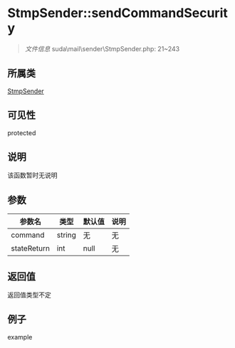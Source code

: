 # StmpSender::sendCommandSecurity



> *文件信息* suda\mail\sender\StmpSender.php: 21~243

## 所属类 

[StmpSender](../StmpSender.md)

## 可见性

 protected 

## 说明

该函数暂时无说明


## 参数


| 参数名 | 类型 | 默认值 | 说明 |
|--------|-----|-------|-------|
| command |  string | 无 | 无 |
| stateReturn |  int | null | 无 |



## 返回值

返回值类型不定


## 例子

example